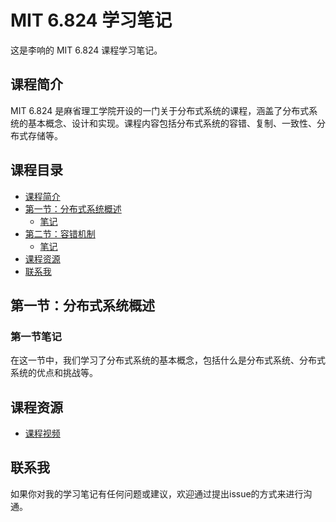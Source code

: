 # MIT 6.824 学习笔记

这是李响的 MIT 6.824 课程学习笔记。

## 课程简介

MIT 6.824 是麻省理工学院开设的一门关于分布式系统的课程，涵盖了分布式系统的基本概念、设计和实现。课程内容包括分布式系统的容错、复制、一致性、分布式存储等。

## 课程目录

- [课程简介](#课程简介)
- [第一节：分布式系统概述](#第一节分布式系统概述)
  - [笔记](#第一节笔记)
- [第二节：容错机制](#第二节容错机制)
  - [笔记](#第二节笔记)
- [课程资源](#课程资源)
- [联系我](#联系我)

## 第一节：分布式系统概述

### 第一节笔记

在这一节中，我们学习了分布式系统的基本概念，包括什么是分布式系统、分布式系统的优点和挑战等。

## 课程资源

- [课程视频](https://www.bilibili.com/video/BV1R7411t71W/?spm_id_from=333.337.search-card.all.click&vd_source=0f77cc2187c9733051bbbbf5cf09d56e)

## 联系我

如果你对我的学习笔记有任何问题或建议，欢迎通过提出issue的方式来进行沟通。
